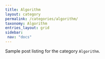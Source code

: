 ```yaml
---
title: Algorithm
layout: category
permalink: /categories/algorithm/
taxonomy: Algorithm
entries_layout: grid
sidebar:
 nav: "docs"
---
```


Sample post listing for the category `Algorithm`.
